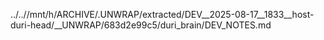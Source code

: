 ../..//mnt/h/ARCHIVE/.UNWRAP/extracted/DEV__2025-08-17__1833__host-duri-head/__UNWRAP/683d2e99c5/duri_brain/DEV_NOTES.md